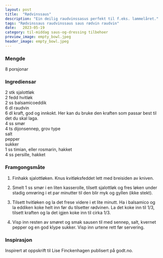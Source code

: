 ```yaml
---
layout: post
title:  "Rødvinssaus"
description: "Ein deilig raudvinssasus perfekt til f.eks. lammelåret."
tags: "Rødvinssaus raudvinssaus saus rødvin raudvin"
date:   2023-05-19
category: til-middag saus-og-dressing tilbehoer
preview_image: empty_bowl.jpeg
header_image: empty_bowl.jpeg
---
```


### Mengde

8 porsjonar

### Ingrediensar

2 stk sjalottløk<br>
2 fedd hvitløk<br>
2 ss balsamicoeddik<br>
6 dl raudvin<br>
6 dl kraft, god og innkokt. Her kan du bruke den kraften som passar best til det du skal laga.<br>
4 ss smør<br>
4 ts dijonsennep, grov type<br>
salt<br>
pepper<br>
sukker<br>
1 ss timian, eller rosmarin, hakket<br>
4 ss persille, hakket<br>

### Framgongsmåte

1. Finhakk sjalottløken. Knus kvitløksfeddet lett med breisiden av kniven.

2. Smelt 1 ss smør i en liten kasserolle, tilsett sjalottløk og fres løken under stadig omrøring i et par minutter til den blir myk og gyllen (ikke stekt).

3. Tilsett hvitløken og la det frese videre i et lite minutt. Ha i balsamico og la eddiken koke helt inn før du tilsetter rødvinen. La det koke inn til 1/3, tilsett kraften og la det igjen koke inn til cirka 1/3.

4. Visp inn resten av smøret og smak sausen til med sennep, salt, kvernet pepper og en god klype sukker. Visp inn urtene rett før servering.

### Inspirasjon

Inspirert at oppskrift til Lise Finckenhagen publisert på godt.no.

<!-- ### Forbetringspotensiale -->